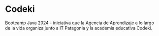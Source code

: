 # Codeki
Bootcamp Java 2024 - iniciativa que la Agencia de Aprendizaje a lo largo de la vida organiza junto a IT Patagonia y la academia educativa Codeki.

